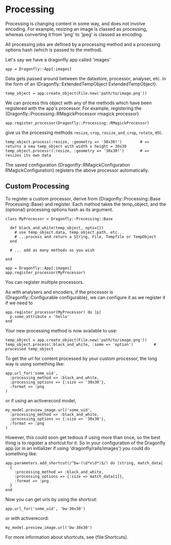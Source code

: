 Processing
==========

Processing is changing content in some way, and does not involve encoding.
For example, resizing an image is classed as processing, whereas converting it from 'png' to 'jpeg' is classed as encoding.

All processing jobs are defined by a processing method and a processing options hash (which is passed to the method).

Let's say we have a dragonfly app called 'images'

    app = Dragonfly::App[:images]

Data gets passed around between the datastore, processor, analyser, etc. in the form of an {Dragonfly::ExtendedTempObject ExtendedTempObject}.

    temp_object = app.create_object(File.new('path/to/image.png'))

We can process this object with any of the methods which have been registered with the app's processor.
For example, registering the {Dragonfly::Processing::RMagickProcessor rmagick processor}

    app.register_processor(Dragonfly::Processing::RMagickProcessor)

give us the processing methods `resize`, `crop`, `resize_and_crop`, `rotate`, etc.

    temp_object.process(:resize, :geometry => '30x30!')        # => returns a new temp_object with width x height = 30x30
    temp_object.process!(:resize, :geometry => '30x30!')       # => resizes its own data

The saved configuration {Dragonfly::RMagickConfiguration RMagickConfiguration} registers the above processor automatically.

Custom Processing
-----------------

To register a custom processor, derive from {Dragonfly::Processing::Base Processing::Base} and register.
Each method takes the temp_object, and the (optional) processing options hash as its argument.

    class MyProcessor < Dragonfly::Processing::Base
    
      def black_and_white(temp_object, opts={})
        # use temp_object.data, temp_object.path, etc...
        # ...process and return a String, File, Tempfile or TempObject
      end

      # ... add as many methods as you wish

    end

    app = Dragonfly::App[:images]
    app.register_processor(MyProcessor)

You can register multiple processors.

As with analysers and encoders, if the processor is {Dragonfly::Configurable configurable}, we can configure it as we register it if we need to

    app.register_processor(MyProcessor) do |p|
      p.some_attribute = 'hello'
    end

Your new processing method is now available to use:
    
    temp_object = app.create_object(File.new('path/to/image.png'))
    temp_object.process(:black_and_white, :some => 'option')         # processed temp_object

To get the url for content processed by your custom processor, the long way is using something like:

    app.url_for('some_uid',
      :processing_method => :black_and_white,
      :processing_options => {:size => '30x30'},
      :format => :png
    )

or if using an activerecord model,

    my_model.preview_image.url('some_uid',
      :processing_method => :black_and_white,
      :processing_options => {:size => '30x30'},
      :format => :png
    )

However, this could soon get tedious if using more than once, so the best thing is to register a shortcut for it.
So in your configuration of the Dragonfly app (or in an initializer if using 'dragonfly/rails/images') you
could do something like:

    app.parameters.add_shortcut(/^bw-(\d*x\d*)$/) do |string, match_data|
      {
        :processing_method => :black_and_white,
        :processing_options => {:size => match_data[1]},
        :format => :png
      }
    end
    
Now you can get urls by using the shortcut:

    app.url_for('some_uid', 'bw-30x30')

or with activerecord:

    my_model.preview_image.url('bw-30x30')

For more information about shortcuts, see {file:Shortcuts}.
